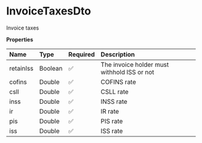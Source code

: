 # InvoiceTaxesDto

Invoice taxes

**Properties**

| Name      | Type    | Required | Description                                 |
| :-------- | :------ | :------- | :------------------------------------------ |
| retainIss | Boolean | ✅       | The invoice holder must withhold ISS or not |
| cofins    | Double  | ✅       | COFINS rate                                 |
| csll      | Double  | ✅       | CSLL rate                                   |
| inss      | Double  | ✅       | INSS rate                                   |
| ir        | Double  | ✅       | IR rate                                     |
| pis       | Double  | ✅       | PIS rate                                    |
| iss       | Double  | ✅       | ISS rate                                    |

<!-- This file was generated by liblab | https://liblab.com/ -->
